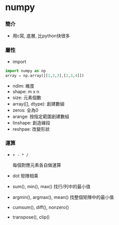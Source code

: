 # numpy

### 簡介
- 用c寫, 底層, 比python快很多

### 屬性

- import

```py
import numpy as np
array = np.array([[1,2,3],[2,3,4]])
```

- ndim: 維度
- shape: m x n
- size: 元素個數
- array([], dtype): 創建數組
- zeros: 全為0
- arange: 按指定範圍創建數組
- linshape: 創造線段
- reshpae: 改變形狀

### 運算

- ``+ - * /``

	每個對應元素各自做運算
	
- dot
	矩陣相乘
- sum(), min(), max()
	找行/列中的最小值
- argmin(), argmax(), mean()
	找整個矩陣中的最小值
- cumsum(), diff(), nonzero()
- transpose(), clip()